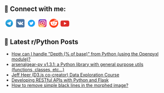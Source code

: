 ## 🔎 Connect with me:
[<img src="https://github.com/bullbesh/bullbesh/blob/main/images/Telegram.png" width="32" height="32" />](https://t.me/bullbesh)
[<img src="https://github.com/bullbesh/bullbesh/blob/main/images/VK.png" width="32" height="32" />](https://vk.com/bullbesh)
[<img src="https://github.com/bullbesh/bullbesh/blob/main/images/Twitter.png" width="32" height="32" />](https://twitter.com/bullbesh1)
[<img src="https://github.com/bullbesh/bullbesh/blob/main/images/Instagram.png" width="32" height="32" />](https://www.instagram.com/bullbesh)
[<img src="https://github.com/bullbesh/bullbesh/blob/main/images/Reddit.png" width="32" height="32" />](https://www.reddit.com/user/bullbesh)
[<img src="https://github.com/bullbesh/bullbesh/blob/main/images/YouTube.png" width="32" height="32" />](https://www.youtube.com/channel/UCtfjRs6uzgq5mfm8S06WTcg)

## 📕 Latest r/Python Posts
<!-- BLOG-POST-LIST:START -->
- [How can I handle &quot;Depth &lpar;% of base&rpar;&quot; from Python &lpar;using the Openpyxl module&rpar;?](https://www.reddit.com/r/Python/comments/xpqfja/how_can_i_handle_depth_of_base_from_python_using/)
- [arsenalgear-py v1.3.1: a Python library with general purpose utils &lpar;functions, classes, etc...&rpar;](https://www.reddit.com/r/Python/comments/xpq6es/arsenalgearpy_v131_a_python_library_with_general/)
- [Jeff Heer &lpar;D3.js co-creator&rpar; Data Exploration Course](https://www.reddit.com/r/Python/comments/xpq5d6/jeff_heer_d3js_cocreator_data_exploration_course/)
- [Developing RESTful APIs with Python and Flask](https://www.reddit.com/r/Python/comments/xpptfv/developing_restful_apis_with_python_and_flask/)
- [How to remove simple black lines in the morphed image?](https://www.reddit.com/r/Python/comments/xppo1s/how_to_remove_simple_black_lines_in_the_morphed/)
<!-- BLOG-POST-LIST:END -->
